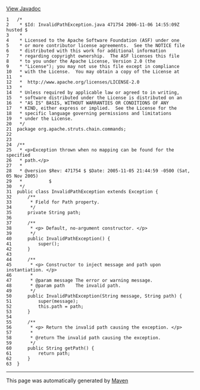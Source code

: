 [View Javadoc](../../../../../../apidocs/org/apache/struts/chain/commands/InvalidPathException.html.md)


    1   /*
    2    * $Id: InvalidPathException.java 471754 2006-11-06 14:55:09Z husted $
    3    *
    4    * Licensed to the Apache Software Foundation (ASF) under one
    5    * or more contributor license agreements.  See the NOTICE file
    6    * distributed with this work for additional information
    7    * regarding copyright ownership.  The ASF licenses this file
    8    * to you under the Apache License, Version 2.0 (the
    9    * "License"); you may not use this file except in compliance
    10   * with the License.  You may obtain a copy of the License at
    11   *
    12   *  http://www.apache.org/licenses/LICENSE-2.0
    13   *
    14   * Unless required by applicable law or agreed to in writing,
    15   * software distributed under the License is distributed on an
    16   * "AS IS" BASIS, WITHOUT WARRANTIES OR CONDITIONS OF ANY
    17   * KIND, either express or implied.  See the License for the
    18   * specific language governing permissions and limitations
    19   * under the License.
    20   */
    21  package org.apache.struts.chain.commands;
    22  
    23  
    24  /**
    25   * <p>Exception thrown when no mapping can be found for the specified
    26   * path.</p>
    27   *
    28   * @version $Rev: 471754 $ $Date: 2005-11-05 21:44:59 -0500 (Sat, 05 Nov 2005)
    29   *          $
    30   */
    31  public class InvalidPathException extends Exception {
    32      /**
    33       * Field for Path property.
    34       */
    35      private String path;
    36  
    37      /**
    38       * <p> Default, no-argument constructor. </p>
    39       */
    40      public InvalidPathException() {
    41          super();
    42      }
    43  
    44      /**
    45       * <p> Constructor to inject message and path upon instantiation. </p>
    46       *
    47       * @param message The error or warning message.
    48       * @param path    The invalid path.
    49       */
    50      public InvalidPathException(String message, String path) {
    51          super(message);
    52          this.path = path;
    53      }
    54  
    55      /**
    56       * <p> Return the invalid path causing the exception. </p>
    57       *
    58       * @return The invalid path causing the exception.
    59       */
    60      public String getPath() {
    61          return path;
    62      }
    63  }

------------------------------------------------------------------------

This page was automatically generated by [Maven](http://maven.apache.org/)
